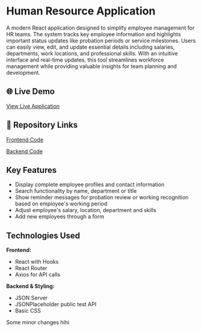 # Human Resource Application

A modern React application designed to simplify employee management for HR teams. The system tracks key employee information and highlights important status updates like probation periods or service milestones. Users can easily view, edit, and update essential details including salaries, departments, work locations, and professional skills. With an intuitive interface and real-time updates, this tool streamlines workforce management while providing valuable insights for team planning and development.

## 🌐 Live Demo

[View Live Application](https://hr-app-bc.netlify.app/)

## 📁 Repository Links

[Frontend Code](https://github.com/MaiTran41/hr_app)

[Backend Code](https://github.com/MaiTran41/hr-app-backend-api)

## Key Features

- Display complete employee profiles and contact information
- Search functionality by name, department or title
- Show reminder messages for probation review or working recognition based on employee's working period
- Adjust employee's salary, location, department and skills
- Add new employees through a form

## Technologies Used

**Frontend:**

- React with Hooks
- React Router
- Axios for API calls

**Backend & Styling:**

- JSON Server
- JSONPlaceholder public test API
- Basic CSS

Some minor changes hihi
